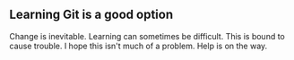 ## Learning Git is a good option

Change is inevitable.
Learning can sometimes be difficult.
This is bound to cause trouble.
I hope this isn't much of a problem.
Help is on the way.